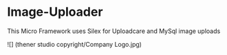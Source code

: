 # Image-Uploader
This Micro Framework uses Silex for Uploadcare and MySql image uploads

![] (thener studio copyright/Company Logo.jpg) 
